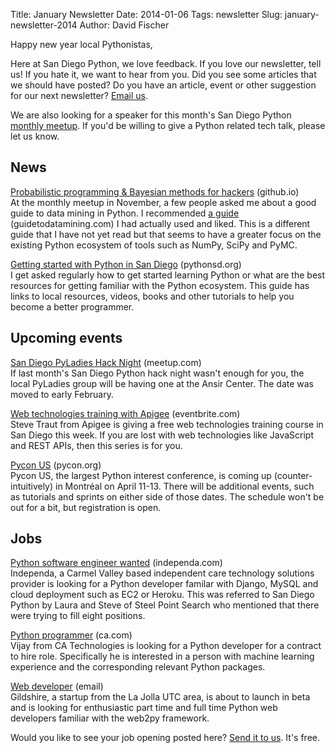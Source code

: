 Title: January Newsletter
Date: 2014-01-06
Tags: newsletter
Slug: january-newsletter-2014
Author: David Fischer


Happy new year local Pythonistas,

Here at San Diego Python, we love feedback. If you love our newsletter,
tell us! If you hate it, we want to hear from you. Did you see some articles
that we should have posted? Do you have an article, event or other suggestion
for our next newsletter? [Email us][email-us].

We are also looking for a speaker for this month's San Diego Python
[monthly meetup][monthly-meetup]. If you'd be willing to give a Python related
tech talk, please let us know.

[monthly-meetup]: http://www.meetup.com/pythonsd/events/156773962/
[email-us]: mailto:sandiegopython@gmail.com


News
----

[Probabilistic programming & Bayesian methods for hackers][mining-for-hackers]
(github.io) <br />
At the monthly meetup in November, a few people asked me about a good guide
to data mining in Python. I recommended [a guide][guide-to-data-mining]
(guidetodatamining.com) I had actually used and liked. This is a different
guide that I have not yet read but that seems to have a greater focus on the
existing Python ecosystem of tools such as NumPy, SciPy and PyMC.

[guide-to-data-mining]: http://guidetodatamining.com/
[mining-for-hackers]: http://camdavidsonpilon.github.io/Probabilistic-Programming-and-Bayesian-Methods-for-Hackers/


[Getting started with Python in San Diego][new-to-pythonsd]
(pythonsd.org) <br />
I get asked regularly how to get started learning Python or what are the best
resources for getting familiar with the Python ecosystem. This guide has
links to local resources, videos, books and other tutorials to help you
become a better programmer.

[new-to-pythonsd]: http://pythonsd.org/pages/getting-started.html


Upcoming events
---------------

[San Diego PyLadies Hack Night][pyladies-hack-night] (meetup.com) <br />
If last month's San Diego Python hack night wasn't enough for you, the local
PyLadies group will be having one at the Ansir Center. The date was moved
to early February.

[pyladies-hack-night]: http://www.meetup.com/sd-pyladies/events/140563442/


[Web technologies training with Apigee][apigee-training] (eventbrite.com) <br />
Steve Traut from Apigee is giving a free web technologies training course in
San Diego this week. If you are lost with web technologies like JavaScript and
REST APIs, then this series is for you.

[apigee-training]: http://www.eventbrite.com/e/free-api-app-trainings-by-apigee-tickets-9838555384


[Pycon US][pycon-us] (pycon.org) <br />
Pycon US, the largest Python interest conference, is coming up
(counter-intuitively) in Montréal on April 11-13. There will be additional
events, such as tutorials and sprints on either side of those dates. The
schedule won't be out for a bit, but registration is open.

[pycon-us]: https://us.pycon.org/2014/


Jobs
----

[Python software engineer wanted][python-software-dev] (independa.com) <br />
Independa, a Carmel Valley based independent care technology solutions
provider is looking for a Python developer familar with Django, MySQL and
cloud deployment such as EC2 or Heroku. This was referred to San Diego Python
by Laura and Steve of Steel Point Search who mentioned that there were trying
to fill eight positions.

[python-software-dev]: http://www.independa.com/careers


[Python programmer][python-programmer] (ca.com) <br />
Vijay from CA Technologies is looking for a Python developer for a contract
to hire role. Specifically he is interested in a person with machine learning
experience and the corresponding relevant Python packages.

[python-programmer]: http://www.ca.com/us/careers.aspx


[Web developer][web-developer] (email) <br />
Gildshire, a startup from the La Jolla UTC area, is about to launch in beta
and is looking for enthusiastic part time and full time Python web developers
familiar with the web2py framework.

[web-developer]: mailto:jobs@gildshire.com


Would you like to see your job opening posted here? [Send it to us][send-it].
It's free.

[send-it]: mailto:sandiegopython@gmail.com
